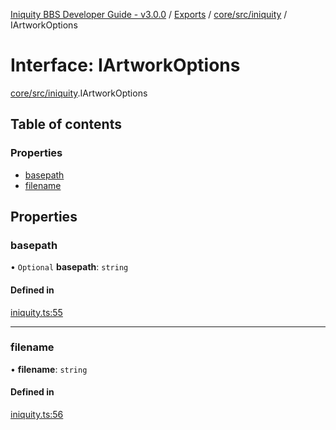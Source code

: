 [Iniquity BBS Developer Guide - v3.0.0](../README.md) / [Exports](../modules.md) / [core/src/iniquity](../modules/core_src_iniquity.md) / IArtworkOptions

# Interface: IArtworkOptions

[core/src/iniquity](../modules/core_src_iniquity.md).IArtworkOptions

## Table of contents

### Properties

- [basepath](core_src_iniquity.IArtworkOptions.md#basepath)
- [filename](core_src_iniquity.IArtworkOptions.md#filename)

## Properties

### basepath

• `Optional` **basepath**: `string`

#### Defined in

[iniquity.ts:55](https://github.com/iniquitybbs/iniquity/blob/37cea5c/packages/core/src/iniquity.ts#L55)

___

### filename

• **filename**: `string`

#### Defined in

[iniquity.ts:56](https://github.com/iniquitybbs/iniquity/blob/37cea5c/packages/core/src/iniquity.ts#L56)
